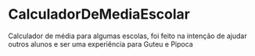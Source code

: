 # CalculadorDeMediaEscolar
Calculador de média para algumas escolas, foi feito na intenção de ajudar outros alunos e ser uma experiência para Guteu e Pipoca
